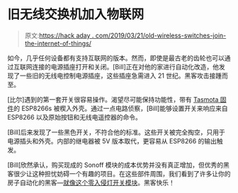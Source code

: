 # 旧无线交换机加入物联网

> 原文:[https://hack aday . com/2019/03/21/old-wireless-switches-join-the-internet-of-things/](https://hackaday.com/2019/03/21/old-wireless-switches-join-the-internet-of-things/)

如今，几乎任何设备都有支持互联网的版本。然而，即使是最古老的齿轮也可以通过互联网连接的电源插座打开和关闭。[Bill]正在对他的家进行自动化改造，他发现了一些旧的无线电控制电源插座，这些插座急需进入 21 世纪。黑客攻击接踵而至。

[比尔]遇到的第一套开关很容易操作。渴望尽可能保持功能性，带有 [Tasmota 固件](https://github.com/arendst/Sonoff-Tasmota/wiki)的 ESP8266s 被楔入外壳。通过一点电路侦察，[Bill]能够设置开关来响应来自 ESP8266 以及原始按钮和无线电遥控器的命令。

[Bill]后来发现了一些黑色开关，不符合他的标准。这些开关被完全掏空，只用于电源插头和外壳。内部的继电器被 5V 版本取代，更容易从 ESP8266 的输出触发。

[Bill[欣然承认，购买现成的 Sonoff 模块的成本优势并没有真正增加，但优秀的黑客很少让这种担忧妨碍一个有趣的项目。在这些部件周围，我们看到了许多让你的房子自动化的黑客—[就像这个零入侵灯开关模块](https://hackaday.com/2017/03/14/zero-intrusion-wireless-light-switch/)。黑客快乐！